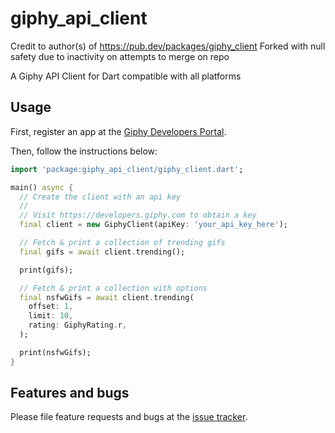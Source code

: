 # giphy_api_client

Credit to author(s) of https://pub.dev/packages/giphy_client
Forked with null safety due to inactivity on attempts to merge on repo

A Giphy API Client for Dart compatible with all platforms

## Usage

First, register an app at the [Giphy Developers Portal](https://developers.giphy.com).

Then, follow the instructions below:

```dart
import 'package:giphy_api_client/giphy_client.dart';

main() async {
  // Create the client with an api key
  //
  // Visit https://developers.giphy.com to obtain a key
  final client = new GiphyClient(apiKey: 'your_api_key_here');

  // Fetch & print a collection of trending gifs
  final gifs = await client.trending();

  print(gifs);

  // Fetch & print a collection with options
  final nsfwGifs = await client.trending(
    offset: 1,
    limit: 10,
    rating: GiphyRating.r,
  );

  print(nsfwGifs);
}
```

## Features and bugs

Please file feature requests and bugs at the [issue tracker][tracker].

[tracker]: http://github.com/java_james/giphy_client/issues/new
